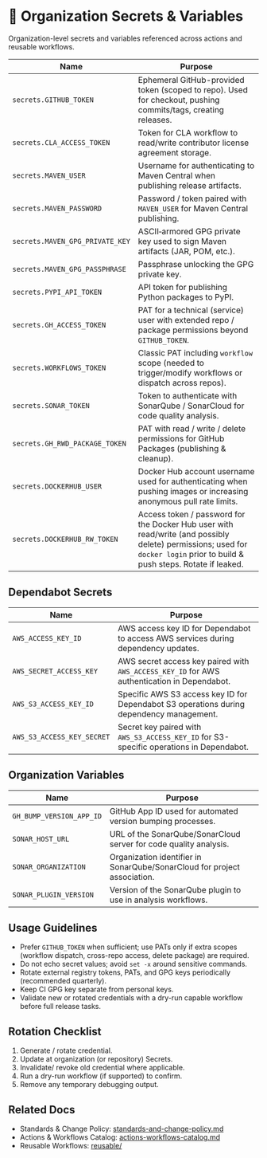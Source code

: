 # 🔐 Organization Secrets & Variables

Organization-level secrets and variables referenced across actions and reusable workflows.

| Name | Purpose |
|------|---------|
| `secrets.GITHUB_TOKEN` | Ephemeral GitHub-provided token (scoped to repo). Used for checkout, pushing commits/tags, creating releases. |
| `secrets.CLA_ACCESS_TOKEN` | Token for CLA workflow to read/write contributor license agreement storage. |
| `secrets.MAVEN_USER` | Username for authenticating to Maven Central when publishing release artifacts. |
| `secrets.MAVEN_PASSWORD` | Password / token paired with `MAVEN_USER` for Maven Central publishing. |
| `secrets.MAVEN_GPG_PRIVATE_KEY` | ASCII‑armored GPG private key used to sign Maven artifacts (JAR, POM, etc.). |
| `secrets.MAVEN_GPG_PASSPHRASE` | Passphrase unlocking the GPG private key. |
| `secrets.PYPI_API_TOKEN` | API token for publishing Python packages to PyPI. |
| `secrets.GH_ACCESS_TOKEN` | PAT for a technical (service) user with extended repo / package permissions beyond `GITHUB_TOKEN`. |
| `secrets.WORKFLOWS_TOKEN` | Classic PAT including `workflow` scope (needed to trigger/modify workflows or dispatch across repos). |
| `secrets.SONAR_TOKEN` | Token to authenticate with SonarQube / SonarCloud for code quality analysis. |
| `secrets.GH_RWD_PACKAGE_TOKEN` | PAT with read / write / delete permissions for GitHub Packages (publishing & cleanup). |
| `secrets.DOCKERHUB_USER` | Docker Hub account username used for authenticating when pushing images or increasing anonymous pull rate limits. |
| `secrets.DOCKERHUB_RW_TOKEN` | Access token / password for the Docker Hub user with read/write (and possibly delete) permissions; used for `docker login` prior to build & push steps. Rotate if leaked. |

## Dependabot Secrets

| Name | Purpose |
|------|---------|
| `AWS_ACCESS_KEY_ID` | AWS access key ID for Dependabot to access AWS services during dependency updates. |
| `AWS_SECRET_ACCESS_KEY` | AWS secret access key paired with `AWS_ACCESS_KEY_ID` for AWS authentication in Dependabot. |
| `AWS_S3_ACCESS_KEY_ID` | Specific AWS S3 access key ID for Dependabot S3 operations during dependency management. |
| `AWS_S3_ACCESS_KEY_SECRET` | Secret key paired with `AWS_S3_ACCESS_KEY_ID` for S3-specific operations in Dependabot. |

## Organization Variables

| Name | Purpose |
|------|---------|
| `GH_BUMP_VERSION_APP_ID` | GitHub App ID used for automated version bumping processes. |
| `SONAR_HOST_URL` | URL of the SonarQube/SonarCloud server for code quality analysis. |
| `SONAR_ORGANIZATION` | Organization identifier in SonarQube/SonarCloud for project association. |
| `SONAR_PLUGIN_VERSION` | Version of the SonarQube plugin to use in analysis workflows. |

## Usage Guidelines

- Prefer `GITHUB_TOKEN` when sufficient; use PATs only if extra scopes (workflow dispatch, cross-repo access, delete package) are required.
- Do not echo secret values; avoid `set -x` around sensitive commands.
- Rotate external registry tokens, PATs, and GPG keys periodically (recommended quarterly).
- Keep CI GPG key separate from personal keys.
- Validate new or rotated credentials with a dry-run capable workflow before full release tasks.

## Rotation Checklist

1. Generate / rotate credential.
2. Update at organization (or repository) Secrets.
3. Invalidate/ revoke old credential where applicable.
4. Run a dry-run workflow (if supported) to confirm.
5. Remove any temporary debugging output.

## Related Docs

- Standards & Change Policy: [standards-and-change-policy.md](standards-and-change-policy.md)
- Actions & Workflows Catalog: [actions-workflows-catalog.md](actions-workflows-catalog.md)
- Reusable Workflows: [reusable/](reusable/)
